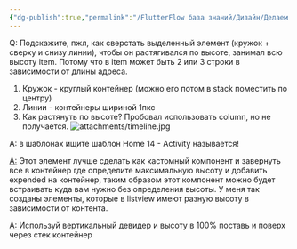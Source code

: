 ```yaml
---
{"dg-publish":true,"permalink":"/FlutterFlow база знаний/Дизайн/Делаем Timeline/","created":"2025-01-14T11:45:11.958-03:00","updated":"2025-01-14T13:49:33.742-03:00"}
---
```



Q: Подскажите, пжл, как сверстать выделенный элемент (кружок + сверху и снизу линии), чтобы он растягивался по высоте, занимал всю высоту item. Потому что в item может быть 2 или 3 строки в зависимости от длины адреса.

1. Кружок - круглый контейнер (можно его потом в stack поместить по центру)
2. Линии - контейнеры шириной 1пкс
3. Как растянуть по высоте? Пробовал использовать column, но не получается.
![attachments/timeline.jpg](/img/user/FlutterFlow%20%D0%B1%D0%B0%D0%B7%D0%B0%20%D0%B7%D0%BD%D0%B0%D0%BD%D0%B8%D0%B9/%D0%94%D0%B8%D0%B7%D0%B0%D0%B9%D0%BD/attachments/timeline.jpg)

A: в шаблонах ищите шаблон  Home 14 - Activity называется!

[A:](https://t.me/flutterflow_rus/12427/48095) Этот элемент лучше сделать как кастомный компонент и завернуть все в контейнер где определите максимальную высоту и добавить expended на контейнер, таким образом этот компонент можно будет встраивать куда вам нужно без определения высоты. У меня так созданы элементы, которые в listview имеют разную высоту в зависимости от контента.

[A: ](https://t.me/flutterflow_chat/29149) Используй вертикальный девидер и высоту в 100% поставь и поверх через стек контейнер
